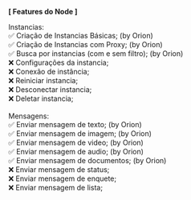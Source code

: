 **[ Features do Node ]**

Instancias: <br>
✅ Criação de Instancias Básicas; (by Orion)<br>
✅ Criação de Instancias com Proxy; (by Orion)<br>
✅ Busca por instancias (com e sem filtro); (by Orion)<br>
❌ Configurações da instancia;<br>
❌ Conexão de instância;<br>
❌ Reiniciar instancia;<br>
❌ Desconectar instancia;<br>
❌ Deletar instancia;<br>
<br>
Mensagens:<br>
✅ Enviar mensagem de texto; (by Orion) <br>
✅ Enviar mensagem de imagem; (by Orion) <br>
✅ Enviar mensagem de video; (by Orion) <br>
✅ Enviar mensagem de audio; (by Orion) <br>
✅ Enviar mensagem de documentos; (by Orion) <br>
❌ Enviar mensagem de status;<br>
❌ Enviar mensagem de enquete;<br>
❌ Enviar mensagem de lista;<br>

